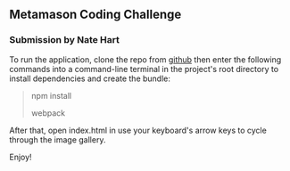 ## Metamason Coding Challenge ##

### Submission by Nate Hart ###

To run the application, clone the repo from [github](https://github.com/hartbeatnt/MetamasonCodingChallenge)
then enter the following commands into a command-line terminal
in the project's root directory to install dependencies and
create the bundle:

>npm install
>
>webpack

After that, open index.html in use your keyboard's arrow keys to
cycle through the image gallery.

Enjoy!